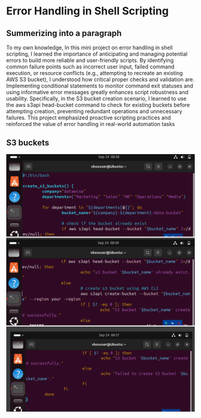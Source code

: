 # Error Handling in Shell Scripting

## Summerizing into a paragraph

To my own knowledge, In this mini project on error handling in shell scripting, I learned the importance of anticipating and managing potential errors to build more reliable and user-friendly scripts. By identifying common failure points such as incorrect user input, failed command execution, or resource conflicts (e.g., attempting to recreate an existing AWS S3 bucket), I understood how critical proper checks and validation are. Implementing conditional statements to monitor command exit statuses and using informative error messages greatly enhances script robustness and usability. Specifically, in the S3 bucket creation scenario, I learned to use the aws s3api head-bucket command to check for existing buckets before attempting creation, preventing redundant operations and unnecessary failures. This project emphasized proactive scripting practices and reinforced the value of error handling in real-world automation tasks

## S3 buckets
![s3 bucket](./Img/S3-bucket2.png)
![s3 bucket](./Img/S3-bucket3.png)
![s3 bucket](./Img/S3-bucket.png)